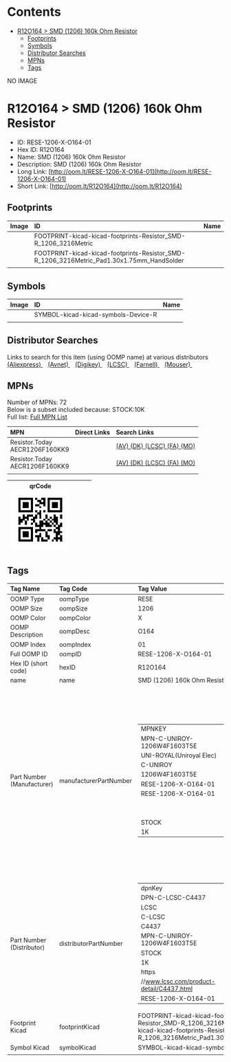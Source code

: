 



Contents
========

* [R12O164 > SMD (1206) 160k Ohm Resistor](#r12o164--smd-1206-160k-ohm-resistor)
	* [Footprints](#footprints)
	* [Symbols](#symbols)
	* [Distributor Searches](#distributor-searches)
	* [MPNs](#mpns)
	* [Tags](#tags)
  
NO IMAGE  
# R12O164 > SMD (1206) 160k Ohm Resistor

- ID: RESE-1206-X-O164-01
- Hex ID: R12O164
- Name: SMD (1206) 160k Ohm Resistor
- Description: SMD (1206) 160k Ohm Resistor
- Long Link: [http://oom.lt/RESE-1206-X-O164-01](http://oom.lt/RESE-1206-X-O164-01)
- Short Link: [http://oom.lt/R12O164](http://oom.lt/R12O164)

## Footprints
  

|Image|ID|Name|
| :--- | :--- | :--- |
||FOOTPRINT-kicad-kicad-footprints-Resistor_SMD-R_1206_3216Metric||
||FOOTPRINT-kicad-kicad-footprints-Resistor_SMD-R_1206_3216Metric_Pad1.30x1.75mm_HandSolder||
||||

## Symbols
  

|Image|ID|Name|
| :--- | :--- | :--- |
|![]()|SYMBOL-kicad-kicad-symbols-Device-R||
||||

## Distributor Searches
  
Links to search for this item (using OOMP name) at various distributors  
[(Aliexpress) ](https://www.aliexpress.com/wholesale?SearchText=1117SMD+1206+160k+Ohm+Resistor)&nbsp;&nbsp;&nbsp;[(Avnet) ](https://www.avnet.com/shop/us/search/SMD+1206+160k+Ohm+Resistor)&nbsp;&nbsp;&nbsp;[(Digikey) ](https://www.digikey.co.uk/en/products/result?s=SMD+1206+160k+Ohm+Resistor)&nbsp;&nbsp;&nbsp;[(LCSC) ](https://www.lcsc.com/search?q=SMD+1206+160k+Ohm+Resistor)&nbsp;&nbsp;&nbsp;[(Farnell) ](https://uk.farnell.com/search?st=SMD+1206+160k+Ohm+Resistor)&nbsp;&nbsp;&nbsp;[(Mouser) ](https://www.mouser.com/c/?q=SMD+1206+160k+Ohm+Resistor)&nbsp;&nbsp;&nbsp;
## MPNs
  
Number of MPNs: 72<br>Below is a subset included because: STOCK:10K <br>Full list: [Full MPN List](MPNLIST.md)  

|MPN|Direct Links|Search Links|
| :--- | :--- | :--- |
|Resistor.Today<br>AECR1206F160KK9||[(AV) ](https://www.avnet.com/shop/us/search/AECR1206F160KK9)[(DK) ](https://www.digikey.co.uk/products/en?keywords=AECR1206F160KK9)[(LCSC) ](https://www.lcsc.com/search?q=AECR1206F160KK9)[(FA) ](https://uk.farnell.com/search?st=AECR1206F160KK9)[(MO) ](https://www.mouser.com/c/?q=AECR1206F160KK9)|
|Resistor.Today<br>AECR1206F160KK9||[(AV) ](https://www.avnet.com/shop/us/search/AECR1206F160KK9)[(DK) ](https://www.digikey.co.uk/products/en?keywords=AECR1206F160KK9)[(LCSC) ](https://www.lcsc.com/search?q=AECR1206F160KK9)[(FA) ](https://uk.farnell.com/search?st=AECR1206F160KK9)[(MO) ](https://www.mouser.com/c/?q=AECR1206F160KK9)|
||||
  

|qrCode<br>[![](https://raw.githubusercontent.com/oomlout/oomlout_OOMP_parts_V2/main/RESE/1206/X/O164/01/qrCode_140.png)](https://github.com/oomlout/oomlout_OOMP_parts_V2/tree/main/RESE/1206/X/O164/01/qrCode.png)||||
| :---: | :---: | :---: | :---: |

## Tags
  

|Tag Name|Tag Code|Tag Value|
| :--- | :--- | :--- |
|OOMP Type|oompType|RESE|
|OOMP Size|oompSize|1206|
|OOMP Color|oompColor|X|
|OOMP Description|oompDesc|O164|
|OOMP Index|oompIndex|01|
|Full OOMP ID|oompID|RESE-1206-X-O164-01|
|Hex ID (short code)|hexID|R12O164|
|name|name|SMD (1206) 160k Ohm Resistor|
|Part Number (Manufacturer)|manufacturerPartNumber|<table><tr><td>MPNKEY</td></tr><tr><td> MPN-C-UNIROY-1206W4F1603T5E</td><td> MANUFACTURER</td></tr><tr><td> UNI-ROYAL(Uniroyal Elec)</td><td> MANUCODE</td></tr><tr><td> C-UNIROY</td><td> MPN</td></tr><tr><td> 1206W4F1603T5E</td><td> OOMPIDPARTIAL</td></tr><tr><td> RESE-1206-X-O164-01</td><td> OOMPID</td></tr><tr><td> RESE-1206-X-O164-01</td><td> LINK</td></tr><tr><td> </td><td> DESCRIPTION</td></tr><tr><td> </td><td> TAGS</td></tr><tr><td> STOCK</td></tr><tr><td>1K</td></tr></table></td><td> <table><tr><td>MPNKEY</td></tr><tr><td> MPN-C-LIZELE-CR1206F41603G</td><td> MANUFACTURER</td></tr><tr><td> LIZ Elec</td><td> MANUCODE</td></tr><tr><td> C-LIZELE</td><td> MPN</td></tr><tr><td> CR1206F41603G</td><td> OOMPIDPARTIAL</td></tr><tr><td> RESE-1206-X-O164-01</td><td> OOMPID</td></tr><tr><td> RESE-1206-X-O164-01</td><td> LINK</td></tr><tr><td> </td><td> DESCRIPTION</td></tr><tr><td> </td><td> TAGS</td></tr><tr><td> </td></tr></table></td><td> <table><tr><td>MPNKEY</td></tr><tr><td> MPN-C-RALEC-RTT061603FTP</td><td> MANUFACTURER</td></tr><tr><td> RALEC</td><td> MANUCODE</td></tr><tr><td> C-RALEC</td><td> MPN</td></tr><tr><td> RTT061603FTP</td><td> OOMPIDPARTIAL</td></tr><tr><td> RESE-1206-X-O164-01</td><td> OOMPID</td></tr><tr><td> RESE-1206-X-O164-01</td><td> LINK</td></tr><tr><td> </td><td> DESCRIPTION</td></tr><tr><td> </td><td> TAGS</td></tr><tr><td> </td></tr></table></td><td> <table><tr><td>MPNKEY</td></tr><tr><td> MPN-C-YAGEO-RC1206JR-07160KL</td><td> MANUFACTURER</td></tr><tr><td> YAGEO</td><td> MANUCODE</td></tr><tr><td> C-YAGEO</td><td> MPN</td></tr><tr><td> RC1206JR-07160KL</td><td> OOMPIDPARTIAL</td></tr><tr><td> RESE-1206-X-O164-01</td><td> OOMPID</td></tr><tr><td> RESE-1206-X-O164-01</td><td> LINK</td></tr><tr><td> </td><td> DESCRIPTION</td></tr><tr><td> </td><td> TAGS</td></tr><tr><td> STOCK</td></tr><tr><td>1K</td></tr></table></td><td> <table><tr><td>MPNKEY</td></tr><tr><td> MPN-C-TAITEC-RM12FTN1603</td><td> MANUFACTURER</td></tr><tr><td> TA-I Tech</td><td> MANUCODE</td></tr><tr><td> C-TAITEC</td><td> MPN</td></tr><tr><td> RM12FTN1603</td><td> OOMPIDPARTIAL</td></tr><tr><td> RESE-1206-X-O164-01</td><td> OOMPID</td></tr><tr><td> RESE-1206-X-O164-01</td><td> LINK</td></tr><tr><td> </td><td> DESCRIPTION</td></tr><tr><td> </td><td> TAGS</td></tr><tr><td> </td></tr></table></td><td> <table><tr><td>MPNKEY</td></tr><tr><td> MPN-C-BOURNS-CR1206-FX-1603ELF</td><td> MANUFACTURER</td></tr><tr><td> BOURNS</td><td> MANUCODE</td></tr><tr><td> C-BOURNS</td><td> MPN</td></tr><tr><td> CR1206-FX-1603ELF</td><td> OOMPIDPARTIAL</td></tr><tr><td> RESE-1206-X-O164-01</td><td> OOMPID</td></tr><tr><td> RESE-1206-X-O164-01</td><td> LINK</td></tr><tr><td> </td><td> DESCRIPTION</td></tr><tr><td> </td><td> TAGS</td></tr><tr><td> </td></tr></table></td><td> <table><tr><td>MPNKEY</td></tr><tr><td> MPN-C-YAGEO-AC1206FR-07160KL</td><td> MANUFACTURER</td></tr><tr><td> YAGEO</td><td> MANUCODE</td></tr><tr><td> C-YAGEO</td><td> MPN</td></tr><tr><td> AC1206FR-07160KL</td><td> OOMPIDPARTIAL</td></tr><tr><td> RESE-1206-X-O164-01</td><td> OOMPID</td></tr><tr><td> RESE-1206-X-O164-01</td><td> LINK</td></tr><tr><td> </td><td> DESCRIPTION</td></tr><tr><td> </td><td> TAGS</td></tr><tr><td> </td></tr></table></td><td> <table><tr><td>MPNKEY</td></tr><tr><td> MPN-C-YAGEO-AC1206JR-07160KL</td><td> MANUFACTURER</td></tr><tr><td> YAGEO</td><td> MANUCODE</td></tr><tr><td> C-YAGEO</td><td> MPN</td></tr><tr><td> AC1206JR-07160KL</td><td> OOMPIDPARTIAL</td></tr><tr><td> RESE-1206-X-O164-01</td><td> OOMPID</td></tr><tr><td> RESE-1206-X-O164-01</td><td> LINK</td></tr><tr><td> </td><td> DESCRIPTION</td></tr><tr><td> </td><td> TAGS</td></tr><tr><td> STOCK</td></tr><tr><td>1K</td></tr></table></td><td> <table><tr><td>MPNKEY</td></tr><tr><td> MPN-C-YAGEO-RC1206FR-07160KL</td><td> MANUFACTURER</td></tr><tr><td> YAGEO</td><td> MANUCODE</td></tr><tr><td> C-YAGEO</td><td> MPN</td></tr><tr><td> RC1206FR-07160KL</td><td> OOMPIDPARTIAL</td></tr><tr><td> RESE-1206-X-O164-01</td><td> OOMPID</td></tr><tr><td> RESE-1206-X-O164-01</td><td> LINK</td></tr><tr><td> </td><td> DESCRIPTION</td></tr><tr><td> </td><td> TAGS</td></tr><tr><td> STOCK</td></tr><tr><td>1K</td></tr></table></td><td> <table><tr><td>MPNKEY</td></tr><tr><td> MPN-C-TYOHM-RMC1206160K1%N</td><td> MANUFACTURER</td></tr><tr><td> TyoHM</td><td> MANUCODE</td></tr><tr><td> C-TYOHM</td><td> MPN</td></tr><tr><td> RMC1206160K1%N</td><td> OOMPIDPARTIAL</td></tr><tr><td> RESE-1206-X-O164-01</td><td> OOMPID</td></tr><tr><td> RESE-1206-X-O164-01</td><td> LINK</td></tr><tr><td> </td><td> DESCRIPTION</td></tr><tr><td> </td><td> TAGS</td></tr><tr><td> STOCK</td></tr><tr><td>1K</td></tr></table></td><td> <table><tr><td>MPNKEY</td></tr><tr><td> MPN-C-RALEC-RTT06164JTP</td><td> MANUFACTURER</td></tr><tr><td> RALEC</td><td> MANUCODE</td></tr><tr><td> C-RALEC</td><td> MPN</td></tr><tr><td> RTT06164JTP</td><td> OOMPIDPARTIAL</td></tr><tr><td> RESE-1206-X-O164-01</td><td> OOMPID</td></tr><tr><td> RESE-1206-X-O164-01</td><td> LINK</td></tr><tr><td> </td><td> DESCRIPTION</td></tr><tr><td> </td><td> TAGS</td></tr><tr><td> STOCK</td></tr><tr><td>1K</td></tr></table></td><td> <table><tr><td>MPNKEY</td></tr><tr><td> MPN-C-FHGUAN-RS-06K164JT</td><td> MANUFACTURER</td></tr><tr><td> FH (Guangdong Fenghua Advanced Tech)</td><td> MANUCODE</td></tr><tr><td> C-FHGUAN</td><td> MPN</td></tr><tr><td> RS-06K164JT</td><td> OOMPIDPARTIAL</td></tr><tr><td> RESE-1206-X-O164-01</td><td> OOMPID</td></tr><tr><td> RESE-1206-X-O164-01</td><td> LINK</td></tr><tr><td> </td><td> DESCRIPTION</td></tr><tr><td> </td><td> TAGS</td></tr><tr><td> </td></tr></table></td><td> <table><tr><td>MPNKEY</td></tr><tr><td> MPN-C-FHGUAN-RS-06K1603FT</td><td> MANUFACTURER</td></tr><tr><td> FH (Guangdong Fenghua Advanced Tech)</td><td> MANUCODE</td></tr><tr><td> C-FHGUAN</td><td> MPN</td></tr><tr><td> RS-06K1603FT</td><td> OOMPIDPARTIAL</td></tr><tr><td> RESE-1206-X-O164-01</td><td> OOMPID</td></tr><tr><td> RESE-1206-X-O164-01</td><td> LINK</td></tr><tr><td> </td><td> DESCRIPTION</td></tr><tr><td> </td><td> TAGS</td></tr><tr><td> </td></tr></table></td><td> <table><tr><td>MPNKEY</td></tr><tr><td> MPN-C-WALSIN-WR12X1603FTL</td><td> MANUFACTURER</td></tr><tr><td> Walsin Tech Corp</td><td> MANUCODE</td></tr><tr><td> C-WALSIN</td><td> MPN</td></tr><tr><td> WR12X1603FTL</td><td> OOMPIDPARTIAL</td></tr><tr><td> RESE-1206-X-O164-01</td><td> OOMPID</td></tr><tr><td> RESE-1206-X-O164-01</td><td> LINK</td></tr><tr><td> </td><td> DESCRIPTION</td></tr><tr><td> </td><td> TAGS</td></tr><tr><td> STOCK</td></tr><tr><td>1K</td></tr></table></td><td> <table><tr><td>MPNKEY</td></tr><tr><td> MPN-C-WALSIN-WR12X164JTL</td><td> MANUFACTURER</td></tr><tr><td> Walsin Tech Corp</td><td> MANUCODE</td></tr><tr><td> C-WALSIN</td><td> MPN</td></tr><tr><td> WR12X164JTL</td><td> OOMPIDPARTIAL</td></tr><tr><td> RESE-1206-X-O164-01</td><td> OOMPID</td></tr><tr><td> RESE-1206-X-O164-01</td><td> LINK</td></tr><tr><td> </td><td> DESCRIPTION</td></tr><tr><td> </td><td> TAGS</td></tr><tr><td> STOCK</td></tr><tr><td>1K</td></tr></table></td><td> <table><tr><td>MPNKEY</td></tr><tr><td> MPN-C-RESIST-AECR1206F160KK9</td><td> MANUFACTURER</td></tr><tr><td> Resistor.Today</td><td> MANUCODE</td></tr><tr><td> C-RESIST</td><td> MPN</td></tr><tr><td> AECR1206F160KK9</td><td> OOMPIDPARTIAL</td></tr><tr><td> RESE-1206-X-O164-01</td><td> OOMPID</td></tr><tr><td> RESE-1206-X-O164-01</td><td> LINK</td></tr><tr><td> </td><td> DESCRIPTION</td></tr><tr><td> </td><td> TAGS</td></tr><tr><td> STOCK</td></tr><tr><td>10K</td></tr></table></td><td> <table><tr><td>MPNKEY</td></tr><tr><td> MPN-C-UNIROY-1206W4J0164T5E</td><td> MANUFACTURER</td></tr><tr><td> UNI-ROYAL(Uniroyal Elec)</td><td> MANUCODE</td></tr><tr><td> C-UNIROY</td><td> MPN</td></tr><tr><td> 1206W4J0164T5E</td><td> OOMPIDPARTIAL</td></tr><tr><td> RESE-1206-X-O164-01</td><td> OOMPID</td></tr><tr><td> RESE-1206-X-O164-01</td><td> LINK</td></tr><tr><td> </td><td> DESCRIPTION</td></tr><tr><td> </td><td> TAGS</td></tr><tr><td> STOCK</td></tr><tr><td>1K</td></tr></table></td><td> <table><tr><td>MPNKEY</td></tr><tr><td> MPN-C-EVEROH-CR1206J160KP05</td><td> MANUFACTURER</td></tr><tr><td> Ever Ohms Tech</td><td> MANUCODE</td></tr><tr><td> C-EVEROH</td><td> MPN</td></tr><tr><td> CR1206J160KP05</td><td> OOMPIDPARTIAL</td></tr><tr><td> RESE-1206-X-O164-01</td><td> OOMPID</td></tr><tr><td> RESE-1206-X-O164-01</td><td> LINK</td></tr><tr><td> </td><td> DESCRIPTION</td></tr><tr><td> </td><td> TAGS</td></tr><tr><td> STOCK</td></tr><tr><td>1K</td></tr></table></td><td> <table><tr><td>MPNKEY</td></tr><tr><td> MPN-C-TAITEC-RM12JTN164</td><td> MANUFACTURER</td></tr><tr><td> TA-I Tech</td><td> MANUCODE</td></tr><tr><td> C-TAITEC</td><td> MPN</td></tr><tr><td> RM12JTN164</td><td> OOMPIDPARTIAL</td></tr><tr><td> RESE-1206-X-O164-01</td><td> OOMPID</td></tr><tr><td> RESE-1206-X-O164-01</td><td> LINK</td></tr><tr><td> </td><td> DESCRIPTION</td></tr><tr><td> </td><td> TAGS</td></tr><tr><td> STOCK</td></tr><tr><td>1K</td></tr></table></td><td> <table><tr><td>MPNKEY</td></tr><tr><td> MPN-C-EVEROH-CR1206J160KP05Z</td><td> MANUFACTURER</td></tr><tr><td> Ever Ohms Tech</td><td> MANUCODE</td></tr><tr><td> C-EVEROH</td><td> MPN</td></tr><tr><td> CR1206J160KP05Z</td><td> OOMPIDPARTIAL</td></tr><tr><td> RESE-1206-X-O164-01</td><td> OOMPID</td></tr><tr><td> RESE-1206-X-O164-01</td><td> LINK</td></tr><tr><td> </td><td> DESCRIPTION</td></tr><tr><td> </td><td> TAGS</td></tr><tr><td> STOCK</td></tr><tr><td>1K</td></tr></table></td><td> <table><tr><td>MPNKEY</td></tr><tr><td> MPN-C-UNIROY-CQ06W4F1603T5E</td><td> MANUFACTURER</td></tr><tr><td> UNI-ROYAL(Uniroyal Elec)</td><td> MANUCODE</td></tr><tr><td> C-UNIROY</td><td> MPN</td></tr><tr><td> CQ06W4F1603T5E</td><td> OOMPIDPARTIAL</td></tr><tr><td> RESE-1206-X-O164-01</td><td> OOMPID</td></tr><tr><td> RESE-1206-X-O164-01</td><td> LINK</td></tr><tr><td> </td><td> DESCRIPTION</td></tr><tr><td> </td><td> TAGS</td></tr><tr><td> </td></tr></table></td><td> <table><tr><td>MPNKEY</td></tr><tr><td> MPN-C-VISHAY-TNPW1206160KBETY</td><td> MANUFACTURER</td></tr><tr><td> Vishay Intertech</td><td> MANUCODE</td></tr><tr><td> C-VISHAY</td><td> MPN</td></tr><tr><td> TNPW1206160KBETY</td><td> OOMPIDPARTIAL</td></tr><tr><td> RESE-1206-X-O164-01</td><td> OOMPID</td></tr><tr><td> RESE-1206-X-O164-01</td><td> LINK</td></tr><tr><td> </td><td> DESCRIPTION</td></tr><tr><td> </td><td> TAGS</td></tr><tr><td> </td></tr></table></td><td> <table><tr><td>MPNKEY</td></tr><tr><td> MPN-C-SUSUMU-RGV3216P-1603-B-T1</td><td> MANUFACTURER</td></tr><tr><td> SUSUMU</td><td> MANUCODE</td></tr><tr><td> C-SUSUMU</td><td> MPN</td></tr><tr><td> RGV3216P-1603-B-T1</td><td> OOMPIDPARTIAL</td></tr><tr><td> RESE-1206-X-O164-01</td><td> OOMPID</td></tr><tr><td> RESE-1206-X-O164-01</td><td> LINK</td></tr><tr><td> </td><td> DESCRIPTION</td></tr><tr><td> </td><td> TAGS</td></tr><tr><td> </td></tr></table></td><td> <table><tr><td>MPNKEY</td></tr><tr><td> MPN-C-VISHAY-TNPW1206160KBEEA</td><td> MANUFACTURER</td></tr><tr><td> Vishay Intertech</td><td> MANUCODE</td></tr><tr><td> C-VISHAY</td><td> MPN</td></tr><tr><td> TNPW1206160KBEEA</td><td> OOMPIDPARTIAL</td></tr><tr><td> RESE-1206-X-O164-01</td><td> OOMPID</td></tr><tr><td> RESE-1206-X-O164-01</td><td> LINK</td></tr><tr><td> </td><td> DESCRIPTION</td></tr><tr><td> </td><td> TAGS</td></tr><tr><td> </td></tr></table></td><td> <table><tr><td>MPNKEY</td></tr><tr><td> MPN-C-SUSUMU-RG3216N-1603-B-T5</td><td> MANUFACTURER</td></tr><tr><td> SUSUMU</td><td> MANUCODE</td></tr><tr><td> C-SUSUMU</td><td> MPN</td></tr><tr><td> RG3216N-1603-B-T5</td><td> OOMPIDPARTIAL</td></tr><tr><td> RESE-1206-X-O164-01</td><td> OOMPID</td></tr><tr><td> RESE-1206-X-O164-01</td><td> LINK</td></tr><tr><td> </td><td> DESCRIPTION</td></tr><tr><td> </td><td> TAGS</td></tr><tr><td> </td></tr></table></td><td> <table><tr><td>MPNKEY</td></tr><tr><td> MPN-C-VISHAY-TNPW1206160KBETA</td><td> MANUFACTURER</td></tr><tr><td> Vishay Intertech</td><td> MANUCODE</td></tr><tr><td> C-VISHAY</td><td> MPN</td></tr><tr><td> TNPW1206160KBETA</td><td> OOMPIDPARTIAL</td></tr><tr><td> RESE-1206-X-O164-01</td><td> OOMPID</td></tr><tr><td> RESE-1206-X-O164-01</td><td> LINK</td></tr><tr><td> </td><td> DESCRIPTION</td></tr><tr><td> </td><td> TAGS</td></tr><tr><td> </td></tr></table></td><td> <table><tr><td>MPNKEY</td></tr><tr><td> MPN-C-VISHAY-TNPV1206160KBEEN</td><td> MANUFACTURER</td></tr><tr><td> Vishay Intertech</td><td> MANUCODE</td></tr><tr><td> C-VISHAY</td><td> MPN</td></tr><tr><td> TNPV1206160KBEEN</td><td> OOMPIDPARTIAL</td></tr><tr><td> RESE-1206-X-O164-01</td><td> OOMPID</td></tr><tr><td> RESE-1206-X-O164-01</td><td> LINK</td></tr><tr><td> </td><td> DESCRIPTION</td></tr><tr><td> </td><td> TAGS</td></tr><tr><td> </td></tr></table></td><td> <table><tr><td>MPNKEY</td></tr><tr><td> MPN-C-PANASO-ERJ-8ENF1603V</td><td> MANUFACTURER</td></tr><tr><td> PANASONIC</td><td> MANUCODE</td></tr><tr><td> C-PANASO</td><td> MPN</td></tr><tr><td> ERJ-8ENF1603V</td><td> OOMPIDPARTIAL</td></tr><tr><td> RESE-1206-X-O164-01</td><td> OOMPID</td></tr><tr><td> RESE-1206-X-O164-01</td><td> LINK</td></tr><tr><td> </td><td> DESCRIPTION</td></tr><tr><td> </td><td> TAGS</td></tr><tr><td> </td></tr></table></td><td> <table><tr><td>MPNKEY</td></tr><tr><td> MPN-C-PANASO-ERJ-8GEYJ164V</td><td> MANUFACTURER</td></tr><tr><td> PANASONIC</td><td> MANUCODE</td></tr><tr><td> C-PANASO</td><td> MPN</td></tr><tr><td> ERJ-8GEYJ164V</td><td> OOMPIDPARTIAL</td></tr><tr><td> RESE-1206-X-O164-01</td><td> OOMPID</td></tr><tr><td> RESE-1206-X-O164-01</td><td> LINK</td></tr><tr><td> </td><td> DESCRIPTION</td></tr><tr><td> </td><td> TAGS</td></tr><tr><td> </td></tr></table></td><td> <table><tr><td>MPNKEY</td></tr><tr><td> MPN-C-PANASO-ERA-8AEB164V</td><td> MANUFACTURER</td></tr><tr><td> PANASONIC</td><td> MANUCODE</td></tr><tr><td> C-PANASO</td><td> MPN</td></tr><tr><td> ERA-8AEB164V</td><td> OOMPIDPARTIAL</td></tr><tr><td> RESE-1206-X-O164-01</td><td> OOMPID</td></tr><tr><td> RESE-1206-X-O164-01</td><td> LINK</td></tr><tr><td> </td><td> DESCRIPTION</td></tr><tr><td> </td><td> TAGS</td></tr><tr><td> </td></tr></table></td><td> <table><tr><td>MPNKEY</td></tr><tr><td> MPN-C-ROHMSE-KTR18EZPF1603</td><td> MANUFACTURER</td></tr><tr><td> ROHM Semicon</td><td> MANUCODE</td></tr><tr><td> C-ROHMSE</td><td> MPN</td></tr><tr><td> KTR18EZPF1603</td><td> OOMPIDPARTIAL</td></tr><tr><td> RESE-1206-X-O164-01</td><td> OOMPID</td></tr><tr><td> RESE-1206-X-O164-01</td><td> LINK</td></tr><tr><td> </td><td> DESCRIPTION</td></tr><tr><td> </td><td> TAGS</td></tr><tr><td> </td></tr></table></td><td> <table><tr><td>MPNKEY</td></tr><tr><td> MPN-C-PANASO-ERJ-P08J164V</td><td> MANUFACTURER</td></tr><tr><td> PANASONIC</td><td> MANUCODE</td></tr><tr><td> C-PANASO</td><td> MPN</td></tr><tr><td> ERJ-P08J164V</td><td> OOMPIDPARTIAL</td></tr><tr><td> RESE-1206-X-O164-01</td><td> OOMPID</td></tr><tr><td> RESE-1206-X-O164-01</td><td> LINK</td></tr><tr><td> </td><td> DESCRIPTION</td></tr><tr><td> </td><td> TAGS</td></tr><tr><td> </td></tr></table></td><td> <table><tr><td>MPNKEY</td></tr><tr><td> MPN-C-YAGEO-RT1206FRD07160KL</td><td> MANUFACTURER</td></tr><tr><td> YAGEO</td><td> MANUCODE</td></tr><tr><td> C-YAGEO</td><td> MPN</td></tr><tr><td> RT1206FRD07160KL</td><td> OOMPIDPARTIAL</td></tr><tr><td> RESE-1206-X-O164-01</td><td> OOMPID</td></tr><tr><td> RESE-1206-X-O164-01</td><td> LINK</td></tr><tr><td> </td><td> DESCRIPTION</td></tr><tr><td> </td><td> TAGS</td></tr><tr><td> </td></tr></table></td><td> <table><tr><td>MPNKEY</td></tr><tr><td> MPN-C-ROHMSE-KTR18EZPJ164</td><td> MANUFACTURER</td></tr><tr><td> ROHM Semicon</td><td> MANUCODE</td></tr><tr><td> C-ROHMSE</td><td> MPN</td></tr><tr><td> KTR18EZPJ164</td><td> OOMPIDPARTIAL</td></tr><tr><td> RESE-1206-X-O164-01</td><td> OOMPID</td></tr><tr><td> RESE-1206-X-O164-01</td><td> LINK</td></tr><tr><td> </td><td> DESCRIPTION</td></tr><tr><td> </td><td> TAGS</td></tr><tr><td> </td></tr></table></td><td> <table><tr><td>MPNKEY</td></tr><tr><td> MPN-C-ROHMSE-ESR18EZPF1603</td><td> MANUFACTURER</td></tr><tr><td> ROHM Semicon</td><td> MANUCODE</td></tr><tr><td> C-ROHMSE</td><td> MPN</td></tr><tr><td> ESR18EZPF1603</td><td> OOMPIDPARTIAL</td></tr><tr><td> RESE-1206-X-O164-01</td><td> OOMPID</td></tr><tr><td> RESE-1206-X-O164-01</td><td> LINK</td></tr><tr><td> </td><td> DESCRIPTION</td></tr><tr><td> </td><td> TAGS</td></tr><tr><td> </td></tr></table></td><td> <table><tr><td>MPNKEY</td></tr><tr><td> MPN-C-KOASPE-RK73H2BTTD1603F</td><td> MANUFACTURER</td></tr><tr><td> KOA Speer Elec</td><td> MANUCODE</td></tr><tr><td> C-KOASPE</td><td> MPN</td></tr><tr><td> RK73H2BTTD1603F</td><td> OOMPIDPARTIAL</td></tr><tr><td> RESE-1206-X-O164-01</td><td> OOMPID</td></tr><tr><td> RESE-1206-X-O164-01</td><td> LINK</td></tr><tr><td> </td><td> DESCRIPTION</td></tr><tr><td> </td><td> TAGS</td></tr><tr><td> </td></tr></table></td><td> <table><tr><td>MPNKEY</td></tr><tr><td> MPN-C-UNIROY-1206W4F1603T5E</td><td> MANUFACTURER</td></tr><tr><td> UNI-ROYAL(Uniroyal Elec)</td><td> MANUCODE</td></tr><tr><td> C-UNIROY</td><td> MPN</td></tr><tr><td> 1206W4F1603T5E</td><td> OOMPIDPARTIAL</td></tr><tr><td> RESE-1206-X-O164-01</td><td> OOMPID</td></tr><tr><td> RESE-1206-X-O164-01</td><td> LINK</td></tr><tr><td> </td><td> DESCRIPTION</td></tr><tr><td> </td><td> TAGS</td></tr><tr><td> STOCK</td></tr><tr><td>1K</td></tr></table></td><td> <table><tr><td>MPNKEY</td></tr><tr><td> MPN-C-LIZELE-CR1206F41603G</td><td> MANUFACTURER</td></tr><tr><td> LIZ Elec</td><td> MANUCODE</td></tr><tr><td> C-LIZELE</td><td> MPN</td></tr><tr><td> CR1206F41603G</td><td> OOMPIDPARTIAL</td></tr><tr><td> RESE-1206-X-O164-01</td><td> OOMPID</td></tr><tr><td> RESE-1206-X-O164-01</td><td> LINK</td></tr><tr><td> </td><td> DESCRIPTION</td></tr><tr><td> </td><td> TAGS</td></tr><tr><td> </td></tr></table></td><td> <table><tr><td>MPNKEY</td></tr><tr><td> MPN-C-RALEC-RTT061603FTP</td><td> MANUFACTURER</td></tr><tr><td> RALEC</td><td> MANUCODE</td></tr><tr><td> C-RALEC</td><td> MPN</td></tr><tr><td> RTT061603FTP</td><td> OOMPIDPARTIAL</td></tr><tr><td> RESE-1206-X-O164-01</td><td> OOMPID</td></tr><tr><td> RESE-1206-X-O164-01</td><td> LINK</td></tr><tr><td> </td><td> DESCRIPTION</td></tr><tr><td> </td><td> TAGS</td></tr><tr><td> </td></tr></table></td><td> <table><tr><td>MPNKEY</td></tr><tr><td> MPN-C-YAGEO-RC1206JR-07160KL</td><td> MANUFACTURER</td></tr><tr><td> YAGEO</td><td> MANUCODE</td></tr><tr><td> C-YAGEO</td><td> MPN</td></tr><tr><td> RC1206JR-07160KL</td><td> OOMPIDPARTIAL</td></tr><tr><td> RESE-1206-X-O164-01</td><td> OOMPID</td></tr><tr><td> RESE-1206-X-O164-01</td><td> LINK</td></tr><tr><td> </td><td> DESCRIPTION</td></tr><tr><td> </td><td> TAGS</td></tr><tr><td> STOCK</td></tr><tr><td>1K</td></tr></table></td><td> <table><tr><td>MPNKEY</td></tr><tr><td> MPN-C-TAITEC-RM12FTN1603</td><td> MANUFACTURER</td></tr><tr><td> TA-I Tech</td><td> MANUCODE</td></tr><tr><td> C-TAITEC</td><td> MPN</td></tr><tr><td> RM12FTN1603</td><td> OOMPIDPARTIAL</td></tr><tr><td> RESE-1206-X-O164-01</td><td> OOMPID</td></tr><tr><td> RESE-1206-X-O164-01</td><td> LINK</td></tr><tr><td> </td><td> DESCRIPTION</td></tr><tr><td> </td><td> TAGS</td></tr><tr><td> </td></tr></table></td><td> <table><tr><td>MPNKEY</td></tr><tr><td> MPN-C-BOURNS-CR1206-FX-1603ELF</td><td> MANUFACTURER</td></tr><tr><td> BOURNS</td><td> MANUCODE</td></tr><tr><td> C-BOURNS</td><td> MPN</td></tr><tr><td> CR1206-FX-1603ELF</td><td> OOMPIDPARTIAL</td></tr><tr><td> RESE-1206-X-O164-01</td><td> OOMPID</td></tr><tr><td> RESE-1206-X-O164-01</td><td> LINK</td></tr><tr><td> </td><td> DESCRIPTION</td></tr><tr><td> </td><td> TAGS</td></tr><tr><td> </td></tr></table></td><td> <table><tr><td>MPNKEY</td></tr><tr><td> MPN-C-YAGEO-AC1206FR-07160KL</td><td> MANUFACTURER</td></tr><tr><td> YAGEO</td><td> MANUCODE</td></tr><tr><td> C-YAGEO</td><td> MPN</td></tr><tr><td> AC1206FR-07160KL</td><td> OOMPIDPARTIAL</td></tr><tr><td> RESE-1206-X-O164-01</td><td> OOMPID</td></tr><tr><td> RESE-1206-X-O164-01</td><td> LINK</td></tr><tr><td> </td><td> DESCRIPTION</td></tr><tr><td> </td><td> TAGS</td></tr><tr><td> </td></tr></table></td><td> <table><tr><td>MPNKEY</td></tr><tr><td> MPN-C-YAGEO-AC1206JR-07160KL</td><td> MANUFACTURER</td></tr><tr><td> YAGEO</td><td> MANUCODE</td></tr><tr><td> C-YAGEO</td><td> MPN</td></tr><tr><td> AC1206JR-07160KL</td><td> OOMPIDPARTIAL</td></tr><tr><td> RESE-1206-X-O164-01</td><td> OOMPID</td></tr><tr><td> RESE-1206-X-O164-01</td><td> LINK</td></tr><tr><td> </td><td> DESCRIPTION</td></tr><tr><td> </td><td> TAGS</td></tr><tr><td> STOCK</td></tr><tr><td>1K</td></tr></table></td><td> <table><tr><td>MPNKEY</td></tr><tr><td> MPN-C-YAGEO-RC1206FR-07160KL</td><td> MANUFACTURER</td></tr><tr><td> YAGEO</td><td> MANUCODE</td></tr><tr><td> C-YAGEO</td><td> MPN</td></tr><tr><td> RC1206FR-07160KL</td><td> OOMPIDPARTIAL</td></tr><tr><td> RESE-1206-X-O164-01</td><td> OOMPID</td></tr><tr><td> RESE-1206-X-O164-01</td><td> LINK</td></tr><tr><td> </td><td> DESCRIPTION</td></tr><tr><td> </td><td> TAGS</td></tr><tr><td> STOCK</td></tr><tr><td>1K</td></tr></table></td><td> <table><tr><td>MPNKEY</td></tr><tr><td> MPN-C-TYOHM-RMC1206160K1%N</td><td> MANUFACTURER</td></tr><tr><td> TyoHM</td><td> MANUCODE</td></tr><tr><td> C-TYOHM</td><td> MPN</td></tr><tr><td> RMC1206160K1%N</td><td> OOMPIDPARTIAL</td></tr><tr><td> RESE-1206-X-O164-01</td><td> OOMPID</td></tr><tr><td> RESE-1206-X-O164-01</td><td> LINK</td></tr><tr><td> </td><td> DESCRIPTION</td></tr><tr><td> </td><td> TAGS</td></tr><tr><td> STOCK</td></tr><tr><td>1K</td></tr></table></td><td> <table><tr><td>MPNKEY</td></tr><tr><td> MPN-C-RALEC-RTT06164JTP</td><td> MANUFACTURER</td></tr><tr><td> RALEC</td><td> MANUCODE</td></tr><tr><td> C-RALEC</td><td> MPN</td></tr><tr><td> RTT06164JTP</td><td> OOMPIDPARTIAL</td></tr><tr><td> RESE-1206-X-O164-01</td><td> OOMPID</td></tr><tr><td> RESE-1206-X-O164-01</td><td> LINK</td></tr><tr><td> </td><td> DESCRIPTION</td></tr><tr><td> </td><td> TAGS</td></tr><tr><td> STOCK</td></tr><tr><td>1K</td></tr></table></td><td> <table><tr><td>MPNKEY</td></tr><tr><td> MPN-C-FHGUAN-RS-06K164JT</td><td> MANUFACTURER</td></tr><tr><td> FH (Guangdong Fenghua Advanced Tech)</td><td> MANUCODE</td></tr><tr><td> C-FHGUAN</td><td> MPN</td></tr><tr><td> RS-06K164JT</td><td> OOMPIDPARTIAL</td></tr><tr><td> RESE-1206-X-O164-01</td><td> OOMPID</td></tr><tr><td> RESE-1206-X-O164-01</td><td> LINK</td></tr><tr><td> </td><td> DESCRIPTION</td></tr><tr><td> </td><td> TAGS</td></tr><tr><td> </td></tr></table></td><td> <table><tr><td>MPNKEY</td></tr><tr><td> MPN-C-FHGUAN-RS-06K1603FT</td><td> MANUFACTURER</td></tr><tr><td> FH (Guangdong Fenghua Advanced Tech)</td><td> MANUCODE</td></tr><tr><td> C-FHGUAN</td><td> MPN</td></tr><tr><td> RS-06K1603FT</td><td> OOMPIDPARTIAL</td></tr><tr><td> RESE-1206-X-O164-01</td><td> OOMPID</td></tr><tr><td> RESE-1206-X-O164-01</td><td> LINK</td></tr><tr><td> </td><td> DESCRIPTION</td></tr><tr><td> </td><td> TAGS</td></tr><tr><td> </td></tr></table></td><td> <table><tr><td>MPNKEY</td></tr><tr><td> MPN-C-WALSIN-WR12X1603FTL</td><td> MANUFACTURER</td></tr><tr><td> Walsin Tech Corp</td><td> MANUCODE</td></tr><tr><td> C-WALSIN</td><td> MPN</td></tr><tr><td> WR12X1603FTL</td><td> OOMPIDPARTIAL</td></tr><tr><td> RESE-1206-X-O164-01</td><td> OOMPID</td></tr><tr><td> RESE-1206-X-O164-01</td><td> LINK</td></tr><tr><td> </td><td> DESCRIPTION</td></tr><tr><td> </td><td> TAGS</td></tr><tr><td> STOCK</td></tr><tr><td>1K</td></tr></table></td><td> <table><tr><td>MPNKEY</td></tr><tr><td> MPN-C-WALSIN-WR12X164JTL</td><td> MANUFACTURER</td></tr><tr><td> Walsin Tech Corp</td><td> MANUCODE</td></tr><tr><td> C-WALSIN</td><td> MPN</td></tr><tr><td> WR12X164JTL</td><td> OOMPIDPARTIAL</td></tr><tr><td> RESE-1206-X-O164-01</td><td> OOMPID</td></tr><tr><td> RESE-1206-X-O164-01</td><td> LINK</td></tr><tr><td> </td><td> DESCRIPTION</td></tr><tr><td> </td><td> TAGS</td></tr><tr><td> STOCK</td></tr><tr><td>1K</td></tr></table></td><td> <table><tr><td>MPNKEY</td></tr><tr><td> MPN-C-RESIST-AECR1206F160KK9</td><td> MANUFACTURER</td></tr><tr><td> Resistor.Today</td><td> MANUCODE</td></tr><tr><td> C-RESIST</td><td> MPN</td></tr><tr><td> AECR1206F160KK9</td><td> OOMPIDPARTIAL</td></tr><tr><td> RESE-1206-X-O164-01</td><td> OOMPID</td></tr><tr><td> RESE-1206-X-O164-01</td><td> LINK</td></tr><tr><td> </td><td> DESCRIPTION</td></tr><tr><td> </td><td> TAGS</td></tr><tr><td> STOCK</td></tr><tr><td>10K</td></tr></table></td><td> <table><tr><td>MPNKEY</td></tr><tr><td> MPN-C-UNIROY-1206W4J0164T5E</td><td> MANUFACTURER</td></tr><tr><td> UNI-ROYAL(Uniroyal Elec)</td><td> MANUCODE</td></tr><tr><td> C-UNIROY</td><td> MPN</td></tr><tr><td> 1206W4J0164T5E</td><td> OOMPIDPARTIAL</td></tr><tr><td> RESE-1206-X-O164-01</td><td> OOMPID</td></tr><tr><td> RESE-1206-X-O164-01</td><td> LINK</td></tr><tr><td> </td><td> DESCRIPTION</td></tr><tr><td> </td><td> TAGS</td></tr><tr><td> STOCK</td></tr><tr><td>1K</td></tr></table></td><td> <table><tr><td>MPNKEY</td></tr><tr><td> MPN-C-EVEROH-CR1206J160KP05</td><td> MANUFACTURER</td></tr><tr><td> Ever Ohms Tech</td><td> MANUCODE</td></tr><tr><td> C-EVEROH</td><td> MPN</td></tr><tr><td> CR1206J160KP05</td><td> OOMPIDPARTIAL</td></tr><tr><td> RESE-1206-X-O164-01</td><td> OOMPID</td></tr><tr><td> RESE-1206-X-O164-01</td><td> LINK</td></tr><tr><td> </td><td> DESCRIPTION</td></tr><tr><td> </td><td> TAGS</td></tr><tr><td> STOCK</td></tr><tr><td>1K</td></tr></table></td><td> <table><tr><td>MPNKEY</td></tr><tr><td> MPN-C-TAITEC-RM12JTN164</td><td> MANUFACTURER</td></tr><tr><td> TA-I Tech</td><td> MANUCODE</td></tr><tr><td> C-TAITEC</td><td> MPN</td></tr><tr><td> RM12JTN164</td><td> OOMPIDPARTIAL</td></tr><tr><td> RESE-1206-X-O164-01</td><td> OOMPID</td></tr><tr><td> RESE-1206-X-O164-01</td><td> LINK</td></tr><tr><td> </td><td> DESCRIPTION</td></tr><tr><td> </td><td> TAGS</td></tr><tr><td> STOCK</td></tr><tr><td>1K</td></tr></table></td><td> <table><tr><td>MPNKEY</td></tr><tr><td> MPN-C-EVEROH-CR1206J160KP05Z</td><td> MANUFACTURER</td></tr><tr><td> Ever Ohms Tech</td><td> MANUCODE</td></tr><tr><td> C-EVEROH</td><td> MPN</td></tr><tr><td> CR1206J160KP05Z</td><td> OOMPIDPARTIAL</td></tr><tr><td> RESE-1206-X-O164-01</td><td> OOMPID</td></tr><tr><td> RESE-1206-X-O164-01</td><td> LINK</td></tr><tr><td> </td><td> DESCRIPTION</td></tr><tr><td> </td><td> TAGS</td></tr><tr><td> STOCK</td></tr><tr><td>1K</td></tr></table></td><td> <table><tr><td>MPNKEY</td></tr><tr><td> MPN-C-UNIROY-CQ06W4F1603T5E</td><td> MANUFACTURER</td></tr><tr><td> UNI-ROYAL(Uniroyal Elec)</td><td> MANUCODE</td></tr><tr><td> C-UNIROY</td><td> MPN</td></tr><tr><td> CQ06W4F1603T5E</td><td> OOMPIDPARTIAL</td></tr><tr><td> RESE-1206-X-O164-01</td><td> OOMPID</td></tr><tr><td> RESE-1206-X-O164-01</td><td> LINK</td></tr><tr><td> </td><td> DESCRIPTION</td></tr><tr><td> </td><td> TAGS</td></tr><tr><td> </td></tr></table></td><td> <table><tr><td>MPNKEY</td></tr><tr><td> MPN-C-VISHAY-TNPW1206160KBETY</td><td> MANUFACTURER</td></tr><tr><td> Vishay Intertech</td><td> MANUCODE</td></tr><tr><td> C-VISHAY</td><td> MPN</td></tr><tr><td> TNPW1206160KBETY</td><td> OOMPIDPARTIAL</td></tr><tr><td> RESE-1206-X-O164-01</td><td> OOMPID</td></tr><tr><td> RESE-1206-X-O164-01</td><td> LINK</td></tr><tr><td> </td><td> DESCRIPTION</td></tr><tr><td> </td><td> TAGS</td></tr><tr><td> </td></tr></table></td><td> <table><tr><td>MPNKEY</td></tr><tr><td> MPN-C-SUSUMU-RGV3216P-1603-B-T1</td><td> MANUFACTURER</td></tr><tr><td> SUSUMU</td><td> MANUCODE</td></tr><tr><td> C-SUSUMU</td><td> MPN</td></tr><tr><td> RGV3216P-1603-B-T1</td><td> OOMPIDPARTIAL</td></tr><tr><td> RESE-1206-X-O164-01</td><td> OOMPID</td></tr><tr><td> RESE-1206-X-O164-01</td><td> LINK</td></tr><tr><td> </td><td> DESCRIPTION</td></tr><tr><td> </td><td> TAGS</td></tr><tr><td> </td></tr></table></td><td> <table><tr><td>MPNKEY</td></tr><tr><td> MPN-C-VISHAY-TNPW1206160KBEEA</td><td> MANUFACTURER</td></tr><tr><td> Vishay Intertech</td><td> MANUCODE</td></tr><tr><td> C-VISHAY</td><td> MPN</td></tr><tr><td> TNPW1206160KBEEA</td><td> OOMPIDPARTIAL</td></tr><tr><td> RESE-1206-X-O164-01</td><td> OOMPID</td></tr><tr><td> RESE-1206-X-O164-01</td><td> LINK</td></tr><tr><td> </td><td> DESCRIPTION</td></tr><tr><td> </td><td> TAGS</td></tr><tr><td> </td></tr></table></td><td> <table><tr><td>MPNKEY</td></tr><tr><td> MPN-C-SUSUMU-RG3216N-1603-B-T5</td><td> MANUFACTURER</td></tr><tr><td> SUSUMU</td><td> MANUCODE</td></tr><tr><td> C-SUSUMU</td><td> MPN</td></tr><tr><td> RG3216N-1603-B-T5</td><td> OOMPIDPARTIAL</td></tr><tr><td> RESE-1206-X-O164-01</td><td> OOMPID</td></tr><tr><td> RESE-1206-X-O164-01</td><td> LINK</td></tr><tr><td> </td><td> DESCRIPTION</td></tr><tr><td> </td><td> TAGS</td></tr><tr><td> </td></tr></table></td><td> <table><tr><td>MPNKEY</td></tr><tr><td> MPN-C-VISHAY-TNPW1206160KBETA</td><td> MANUFACTURER</td></tr><tr><td> Vishay Intertech</td><td> MANUCODE</td></tr><tr><td> C-VISHAY</td><td> MPN</td></tr><tr><td> TNPW1206160KBETA</td><td> OOMPIDPARTIAL</td></tr><tr><td> RESE-1206-X-O164-01</td><td> OOMPID</td></tr><tr><td> RESE-1206-X-O164-01</td><td> LINK</td></tr><tr><td> </td><td> DESCRIPTION</td></tr><tr><td> </td><td> TAGS</td></tr><tr><td> </td></tr></table></td><td> <table><tr><td>MPNKEY</td></tr><tr><td> MPN-C-VISHAY-TNPV1206160KBEEN</td><td> MANUFACTURER</td></tr><tr><td> Vishay Intertech</td><td> MANUCODE</td></tr><tr><td> C-VISHAY</td><td> MPN</td></tr><tr><td> TNPV1206160KBEEN</td><td> OOMPIDPARTIAL</td></tr><tr><td> RESE-1206-X-O164-01</td><td> OOMPID</td></tr><tr><td> RESE-1206-X-O164-01</td><td> LINK</td></tr><tr><td> </td><td> DESCRIPTION</td></tr><tr><td> </td><td> TAGS</td></tr><tr><td> </td></tr></table></td><td> <table><tr><td>MPNKEY</td></tr><tr><td> MPN-C-PANASO-ERJ-8ENF1603V</td><td> MANUFACTURER</td></tr><tr><td> PANASONIC</td><td> MANUCODE</td></tr><tr><td> C-PANASO</td><td> MPN</td></tr><tr><td> ERJ-8ENF1603V</td><td> OOMPIDPARTIAL</td></tr><tr><td> RESE-1206-X-O164-01</td><td> OOMPID</td></tr><tr><td> RESE-1206-X-O164-01</td><td> LINK</td></tr><tr><td> </td><td> DESCRIPTION</td></tr><tr><td> </td><td> TAGS</td></tr><tr><td> </td></tr></table></td><td> <table><tr><td>MPNKEY</td></tr><tr><td> MPN-C-PANASO-ERJ-8GEYJ164V</td><td> MANUFACTURER</td></tr><tr><td> PANASONIC</td><td> MANUCODE</td></tr><tr><td> C-PANASO</td><td> MPN</td></tr><tr><td> ERJ-8GEYJ164V</td><td> OOMPIDPARTIAL</td></tr><tr><td> RESE-1206-X-O164-01</td><td> OOMPID</td></tr><tr><td> RESE-1206-X-O164-01</td><td> LINK</td></tr><tr><td> </td><td> DESCRIPTION</td></tr><tr><td> </td><td> TAGS</td></tr><tr><td> </td></tr></table></td><td> <table><tr><td>MPNKEY</td></tr><tr><td> MPN-C-PANASO-ERA-8AEB164V</td><td> MANUFACTURER</td></tr><tr><td> PANASONIC</td><td> MANUCODE</td></tr><tr><td> C-PANASO</td><td> MPN</td></tr><tr><td> ERA-8AEB164V</td><td> OOMPIDPARTIAL</td></tr><tr><td> RESE-1206-X-O164-01</td><td> OOMPID</td></tr><tr><td> RESE-1206-X-O164-01</td><td> LINK</td></tr><tr><td> </td><td> DESCRIPTION</td></tr><tr><td> </td><td> TAGS</td></tr><tr><td> </td></tr></table></td><td> <table><tr><td>MPNKEY</td></tr><tr><td> MPN-C-ROHMSE-KTR18EZPF1603</td><td> MANUFACTURER</td></tr><tr><td> ROHM Semicon</td><td> MANUCODE</td></tr><tr><td> C-ROHMSE</td><td> MPN</td></tr><tr><td> KTR18EZPF1603</td><td> OOMPIDPARTIAL</td></tr><tr><td> RESE-1206-X-O164-01</td><td> OOMPID</td></tr><tr><td> RESE-1206-X-O164-01</td><td> LINK</td></tr><tr><td> </td><td> DESCRIPTION</td></tr><tr><td> </td><td> TAGS</td></tr><tr><td> </td></tr></table></td><td> <table><tr><td>MPNKEY</td></tr><tr><td> MPN-C-PANASO-ERJ-P08J164V</td><td> MANUFACTURER</td></tr><tr><td> PANASONIC</td><td> MANUCODE</td></tr><tr><td> C-PANASO</td><td> MPN</td></tr><tr><td> ERJ-P08J164V</td><td> OOMPIDPARTIAL</td></tr><tr><td> RESE-1206-X-O164-01</td><td> OOMPID</td></tr><tr><td> RESE-1206-X-O164-01</td><td> LINK</td></tr><tr><td> </td><td> DESCRIPTION</td></tr><tr><td> </td><td> TAGS</td></tr><tr><td> </td></tr></table></td><td> <table><tr><td>MPNKEY</td></tr><tr><td> MPN-C-YAGEO-RT1206FRD07160KL</td><td> MANUFACTURER</td></tr><tr><td> YAGEO</td><td> MANUCODE</td></tr><tr><td> C-YAGEO</td><td> MPN</td></tr><tr><td> RT1206FRD07160KL</td><td> OOMPIDPARTIAL</td></tr><tr><td> RESE-1206-X-O164-01</td><td> OOMPID</td></tr><tr><td> RESE-1206-X-O164-01</td><td> LINK</td></tr><tr><td> </td><td> DESCRIPTION</td></tr><tr><td> </td><td> TAGS</td></tr><tr><td> </td></tr></table></td><td> <table><tr><td>MPNKEY</td></tr><tr><td> MPN-C-ROHMSE-KTR18EZPJ164</td><td> MANUFACTURER</td></tr><tr><td> ROHM Semicon</td><td> MANUCODE</td></tr><tr><td> C-ROHMSE</td><td> MPN</td></tr><tr><td> KTR18EZPJ164</td><td> OOMPIDPARTIAL</td></tr><tr><td> RESE-1206-X-O164-01</td><td> OOMPID</td></tr><tr><td> RESE-1206-X-O164-01</td><td> LINK</td></tr><tr><td> </td><td> DESCRIPTION</td></tr><tr><td> </td><td> TAGS</td></tr><tr><td> </td></tr></table></td><td> <table><tr><td>MPNKEY</td></tr><tr><td> MPN-C-ROHMSE-ESR18EZPF1603</td><td> MANUFACTURER</td></tr><tr><td> ROHM Semicon</td><td> MANUCODE</td></tr><tr><td> C-ROHMSE</td><td> MPN</td></tr><tr><td> ESR18EZPF1603</td><td> OOMPIDPARTIAL</td></tr><tr><td> RESE-1206-X-O164-01</td><td> OOMPID</td></tr><tr><td> RESE-1206-X-O164-01</td><td> LINK</td></tr><tr><td> </td><td> DESCRIPTION</td></tr><tr><td> </td><td> TAGS</td></tr><tr><td> </td></tr></table></td><td> <table><tr><td>MPNKEY</td></tr><tr><td> MPN-C-KOASPE-RK73H2BTTD1603F</td><td> MANUFACTURER</td></tr><tr><td> KOA Speer Elec</td><td> MANUCODE</td></tr><tr><td> C-KOASPE</td><td> MPN</td></tr><tr><td> RK73H2BTTD1603F</td><td> OOMPIDPARTIAL</td></tr><tr><td> RESE-1206-X-O164-01</td><td> OOMPID</td></tr><tr><td> RESE-1206-X-O164-01</td><td> LINK</td></tr><tr><td> </td><td> DESCRIPTION</td></tr><tr><td> </td><td> TAGS</td></tr><tr><td> </td></tr></table>|
|Part Number (Distributor)|distributorPartNumber|<table><tr><td>dpnKey</td></tr><tr><td> DPN-C-LCSC-C4437</td><td> DISTRIBUTOR</td></tr><tr><td> LCSC</td><td> DISTRCODE</td></tr><tr><td> C-LCSC</td><td> DPN</td></tr><tr><td> C4437</td><td> MPN</td></tr><tr><td> MPN-C-UNIROY-1206W4F1603T5E</td><td> TAGS</td></tr><tr><td> STOCK</td></tr><tr><td>1K</td><td> LINK</td></tr><tr><td> https</td></tr><tr><td>//www.lcsc.com/product-detail/C4437.html</td><td> OOMPID</td></tr><tr><td> RESE-1206-X-O164-01</td></tr></table></td><td> <table><tr><td>dpnKey</td></tr><tr><td> DPN-C-LCSC-C102102</td><td> DISTRIBUTOR</td></tr><tr><td> LCSC</td><td> DISTRCODE</td></tr><tr><td> C-LCSC</td><td> DPN</td></tr><tr><td> C102102</td><td> MPN</td></tr><tr><td> MPN-C-LIZELE-CR1206F41603G</td><td> TAGS</td></tr><tr><td> </td><td> LINK</td></tr><tr><td> https</td></tr><tr><td>//www.lcsc.com/product-detail/C102102.html</td><td> OOMPID</td></tr><tr><td> RESE-1206-X-O164-01</td></tr></table></td><td> <table><tr><td>dpnKey</td></tr><tr><td> DPN-C-LCSC-C104652</td><td> DISTRIBUTOR</td></tr><tr><td> LCSC</td><td> DISTRCODE</td></tr><tr><td> C-LCSC</td><td> DPN</td></tr><tr><td> C104652</td><td> MPN</td></tr><tr><td> MPN-C-RALEC-RTT061603FTP</td><td> TAGS</td></tr><tr><td> </td><td> LINK</td></tr><tr><td> https</td></tr><tr><td>//www.lcsc.com/product-detail/C104652.html</td><td> OOMPID</td></tr><tr><td> RESE-1206-X-O164-01</td></tr></table></td><td> <table><tr><td>dpnKey</td></tr><tr><td> DPN-C-LCSC-C137197</td><td> DISTRIBUTOR</td></tr><tr><td> LCSC</td><td> DISTRCODE</td></tr><tr><td> C-LCSC</td><td> DPN</td></tr><tr><td> C137197</td><td> MPN</td></tr><tr><td> MPN-C-YAGEO-RC1206JR-07160KL</td><td> TAGS</td></tr><tr><td> STOCK</td></tr><tr><td>1K</td><td> LINK</td></tr><tr><td> https</td></tr><tr><td>//www.lcsc.com/product-detail/C137197.html</td><td> OOMPID</td></tr><tr><td> RESE-1206-X-O164-01</td></tr></table></td><td> <table><tr><td>dpnKey</td></tr><tr><td> DPN-C-LCSC-C188081</td><td> DISTRIBUTOR</td></tr><tr><td> LCSC</td><td> DISTRCODE</td></tr><tr><td> C-LCSC</td><td> DPN</td></tr><tr><td> C188081</td><td> MPN</td></tr><tr><td> MPN-C-TAITEC-RM12FTN1603</td><td> TAGS</td></tr><tr><td> </td><td> LINK</td></tr><tr><td> https</td></tr><tr><td>//www.lcsc.com/product-detail/C188081.html</td><td> OOMPID</td></tr><tr><td> RESE-1206-X-O164-01</td></tr></table></td><td> <table><tr><td>dpnKey</td></tr><tr><td> DPN-C-LCSC-C204681</td><td> DISTRIBUTOR</td></tr><tr><td> LCSC</td><td> DISTRCODE</td></tr><tr><td> C-LCSC</td><td> DPN</td></tr><tr><td> C204681</td><td> MPN</td></tr><tr><td> MPN-C-BOURNS-CR1206-FX-1603ELF</td><td> TAGS</td></tr><tr><td> </td><td> LINK</td></tr><tr><td> https</td></tr><tr><td>//www.lcsc.com/product-detail/C204681.html</td><td> OOMPID</td></tr><tr><td> RESE-1206-X-O164-01</td></tr></table></td><td> <table><tr><td>dpnKey</td></tr><tr><td> DPN-C-LCSC-C229336</td><td> DISTRIBUTOR</td></tr><tr><td> LCSC</td><td> DISTRCODE</td></tr><tr><td> C-LCSC</td><td> DPN</td></tr><tr><td> C229336</td><td> MPN</td></tr><tr><td> MPN-C-YAGEO-AC1206FR-07160KL</td><td> TAGS</td></tr><tr><td> </td><td> LINK</td></tr><tr><td> https</td></tr><tr><td>//www.lcsc.com/product-detail/C229336.html</td><td> OOMPID</td></tr><tr><td> RESE-1206-X-O164-01</td></tr></table></td><td> <table><tr><td>dpnKey</td></tr><tr><td> DPN-C-LCSC-C229883</td><td> DISTRIBUTOR</td></tr><tr><td> LCSC</td><td> DISTRCODE</td></tr><tr><td> C-LCSC</td><td> DPN</td></tr><tr><td> C229883</td><td> MPN</td></tr><tr><td> MPN-C-YAGEO-AC1206JR-07160KL</td><td> TAGS</td></tr><tr><td> STOCK</td></tr><tr><td>1K</td><td> LINK</td></tr><tr><td> https</td></tr><tr><td>//www.lcsc.com/product-detail/C229883.html</td><td> OOMPID</td></tr><tr><td> RESE-1206-X-O164-01</td></tr></table></td><td> <table><tr><td>dpnKey</td></tr><tr><td> DPN-C-LCSC-C246046</td><td> DISTRIBUTOR</td></tr><tr><td> LCSC</td><td> DISTRCODE</td></tr><tr><td> C-LCSC</td><td> DPN</td></tr><tr><td> C246046</td><td> MPN</td></tr><tr><td> MPN-C-YAGEO-RC1206FR-07160KL</td><td> TAGS</td></tr><tr><td> STOCK</td></tr><tr><td>1K</td><td> LINK</td></tr><tr><td> https</td></tr><tr><td>//www.lcsc.com/product-detail/C246046.html</td><td> OOMPID</td></tr><tr><td> RESE-1206-X-O164-01</td></tr></table></td><td> <table><tr><td>dpnKey</td></tr><tr><td> DPN-C-LCSC-C269889</td><td> DISTRIBUTOR</td></tr><tr><td> LCSC</td><td> DISTRCODE</td></tr><tr><td> C-LCSC</td><td> DPN</td></tr><tr><td> C269889</td><td> MPN</td></tr><tr><td> MPN-C-TYOHM-RMC1206160K1%N</td><td> TAGS</td></tr><tr><td> STOCK</td></tr><tr><td>1K</td><td> LINK</td></tr><tr><td> https</td></tr><tr><td>//www.lcsc.com/product-detail/C269889.html</td><td> OOMPID</td></tr><tr><td> RESE-1206-X-O164-01</td></tr></table></td><td> <table><tr><td>dpnKey</td></tr><tr><td> DPN-C-LCSC-C305040</td><td> DISTRIBUTOR</td></tr><tr><td> LCSC</td><td> DISTRCODE</td></tr><tr><td> C-LCSC</td><td> DPN</td></tr><tr><td> C305040</td><td> MPN</td></tr><tr><td> MPN-C-RALEC-RTT06164JTP</td><td> TAGS</td></tr><tr><td> STOCK</td></tr><tr><td>1K</td><td> LINK</td></tr><tr><td> https</td></tr><tr><td>//www.lcsc.com/product-detail/C305040.html</td><td> OOMPID</td></tr><tr><td> RESE-1206-X-O164-01</td></tr></table></td><td> <table><tr><td>dpnKey</td></tr><tr><td> DPN-C-LCSC-C310369</td><td> DISTRIBUTOR</td></tr><tr><td> LCSC</td><td> DISTRCODE</td></tr><tr><td> C-LCSC</td><td> DPN</td></tr><tr><td> C310369</td><td> MPN</td></tr><tr><td> MPN-C-FHGUAN-RS-06K164JT</td><td> TAGS</td></tr><tr><td> </td><td> LINK</td></tr><tr><td> https</td></tr><tr><td>//www.lcsc.com/product-detail/C310369.html</td><td> OOMPID</td></tr><tr><td> RESE-1206-X-O164-01</td></tr></table></td><td> <table><tr><td>dpnKey</td></tr><tr><td> DPN-C-LCSC-C322881</td><td> DISTRIBUTOR</td></tr><tr><td> LCSC</td><td> DISTRCODE</td></tr><tr><td> C-LCSC</td><td> DPN</td></tr><tr><td> C322881</td><td> MPN</td></tr><tr><td> MPN-C-FHGUAN-RS-06K1603FT</td><td> TAGS</td></tr><tr><td> </td><td> LINK</td></tr><tr><td> https</td></tr><tr><td>//www.lcsc.com/product-detail/C322881.html</td><td> OOMPID</td></tr><tr><td> RESE-1206-X-O164-01</td></tr></table></td><td> <table><tr><td>dpnKey</td></tr><tr><td> DPN-C-LCSC-C334991</td><td> DISTRIBUTOR</td></tr><tr><td> LCSC</td><td> DISTRCODE</td></tr><tr><td> C-LCSC</td><td> DPN</td></tr><tr><td> C334991</td><td> MPN</td></tr><tr><td> MPN-C-WALSIN-WR12X1603FTL</td><td> TAGS</td></tr><tr><td> STOCK</td></tr><tr><td>1K</td><td> LINK</td></tr><tr><td> https</td></tr><tr><td>//www.lcsc.com/product-detail/C334991.html</td><td> OOMPID</td></tr><tr><td> RESE-1206-X-O164-01</td></tr></table></td><td> <table><tr><td>dpnKey</td></tr><tr><td> DPN-C-LCSC-C335005</td><td> DISTRIBUTOR</td></tr><tr><td> LCSC</td><td> DISTRCODE</td></tr><tr><td> C-LCSC</td><td> DPN</td></tr><tr><td> C335005</td><td> MPN</td></tr><tr><td> MPN-C-WALSIN-WR12X164JTL</td><td> TAGS</td></tr><tr><td> STOCK</td></tr><tr><td>1K</td><td> LINK</td></tr><tr><td> https</td></tr><tr><td>//www.lcsc.com/product-detail/C335005.html</td><td> OOMPID</td></tr><tr><td> RESE-1206-X-O164-01</td></tr></table></td><td> <table><tr><td>dpnKey</td></tr><tr><td> DPN-C-LCSC-C352144</td><td> DISTRIBUTOR</td></tr><tr><td> LCSC</td><td> DISTRCODE</td></tr><tr><td> C-LCSC</td><td> DPN</td></tr><tr><td> C352144</td><td> MPN</td></tr><tr><td> MPN-C-RESIST-AECR1206F160KK9</td><td> TAGS</td></tr><tr><td> STOCK</td></tr><tr><td>10K</td><td> LINK</td></tr><tr><td> https</td></tr><tr><td>//www.lcsc.com/product-detail/C352144.html</td><td> OOMPID</td></tr><tr><td> RESE-1206-X-O164-01</td></tr></table></td><td> <table><tr><td>dpnKey</td></tr><tr><td> DPN-C-LCSC-C407238</td><td> DISTRIBUTOR</td></tr><tr><td> LCSC</td><td> DISTRCODE</td></tr><tr><td> C-LCSC</td><td> DPN</td></tr><tr><td> C407238</td><td> MPN</td></tr><tr><td> MPN-C-UNIROY-1206W4J0164T5E</td><td> TAGS</td></tr><tr><td> STOCK</td></tr><tr><td>1K</td><td> LINK</td></tr><tr><td> https</td></tr><tr><td>//www.lcsc.com/product-detail/C407238.html</td><td> OOMPID</td></tr><tr><td> RESE-1206-X-O164-01</td></tr></table></td><td> <table><tr><td>dpnKey</td></tr><tr><td> DPN-C-LCSC-C429065</td><td> DISTRIBUTOR</td></tr><tr><td> LCSC</td><td> DISTRCODE</td></tr><tr><td> C-LCSC</td><td> DPN</td></tr><tr><td> C429065</td><td> MPN</td></tr><tr><td> MPN-C-EVEROH-CR1206J160KP05</td><td> TAGS</td></tr><tr><td> STOCK</td></tr><tr><td>1K</td><td> LINK</td></tr><tr><td> https</td></tr><tr><td>//www.lcsc.com/product-detail/C429065.html</td><td> OOMPID</td></tr><tr><td> RESE-1206-X-O164-01</td></tr></table></td><td> <table><tr><td>dpnKey</td></tr><tr><td> DPN-C-LCSC-C497322</td><td> DISTRIBUTOR</td></tr><tr><td> LCSC</td><td> DISTRCODE</td></tr><tr><td> C-LCSC</td><td> DPN</td></tr><tr><td> C497322</td><td> MPN</td></tr><tr><td> MPN-C-TAITEC-RM12JTN164</td><td> TAGS</td></tr><tr><td> STOCK</td></tr><tr><td>1K</td><td> LINK</td></tr><tr><td> https</td></tr><tr><td>//www.lcsc.com/product-detail/C497322.html</td><td> OOMPID</td></tr><tr><td> RESE-1206-X-O164-01</td></tr></table></td><td> <table><tr><td>dpnKey</td></tr><tr><td> DPN-C-LCSC-C881130</td><td> DISTRIBUTOR</td></tr><tr><td> LCSC</td><td> DISTRCODE</td></tr><tr><td> C-LCSC</td><td> DPN</td></tr><tr><td> C881130</td><td> MPN</td></tr><tr><td> MPN-C-EVEROH-CR1206J160KP05Z</td><td> TAGS</td></tr><tr><td> STOCK</td></tr><tr><td>1K</td><td> LINK</td></tr><tr><td> https</td></tr><tr><td>//www.lcsc.com/product-detail/C881130.html</td><td> OOMPID</td></tr><tr><td> RESE-1206-X-O164-01</td></tr></table></td><td> <table><tr><td>dpnKey</td></tr><tr><td> DPN-C-LCSC-C966478</td><td> DISTRIBUTOR</td></tr><tr><td> LCSC</td><td> DISTRCODE</td></tr><tr><td> C-LCSC</td><td> DPN</td></tr><tr><td> C966478</td><td> MPN</td></tr><tr><td> MPN-C-UNIROY-CQ06W4F1603T5E</td><td> TAGS</td></tr><tr><td> </td><td> LINK</td></tr><tr><td> https</td></tr><tr><td>//www.lcsc.com/product-detail/C966478.html</td><td> OOMPID</td></tr><tr><td> RESE-1206-X-O164-01</td></tr></table></td><td> <table><tr><td>dpnKey</td></tr><tr><td> DPN-C-LCSC-C1357183</td><td> DISTRIBUTOR</td></tr><tr><td> LCSC</td><td> DISTRCODE</td></tr><tr><td> C-LCSC</td><td> DPN</td></tr><tr><td> C1357183</td><td> MPN</td></tr><tr><td> MPN-C-VISHAY-TNPW1206160KBETY</td><td> TAGS</td></tr><tr><td> </td><td> LINK</td></tr><tr><td> https</td></tr><tr><td>//www.lcsc.com/product-detail/C1357183.html</td><td> OOMPID</td></tr><tr><td> RESE-1206-X-O164-01</td></tr></table></td><td> <table><tr><td>dpnKey</td></tr><tr><td> DPN-C-LCSC-C1513092</td><td> DISTRIBUTOR</td></tr><tr><td> LCSC</td><td> DISTRCODE</td></tr><tr><td> C-LCSC</td><td> DPN</td></tr><tr><td> C1513092</td><td> MPN</td></tr><tr><td> MPN-C-SUSUMU-RGV3216P-1603-B-T1</td><td> TAGS</td></tr><tr><td> </td><td> LINK</td></tr><tr><td> https</td></tr><tr><td>//www.lcsc.com/product-detail/C1513092.html</td><td> OOMPID</td></tr><tr><td> RESE-1206-X-O164-01</td></tr></table></td><td> <table><tr><td>dpnKey</td></tr><tr><td> DPN-C-LCSC-C1713464</td><td> DISTRIBUTOR</td></tr><tr><td> LCSC</td><td> DISTRCODE</td></tr><tr><td> C-LCSC</td><td> DPN</td></tr><tr><td> C1713464</td><td> MPN</td></tr><tr><td> MPN-C-VISHAY-TNPW1206160KBEEA</td><td> TAGS</td></tr><tr><td> </td><td> LINK</td></tr><tr><td> https</td></tr><tr><td>//www.lcsc.com/product-detail/C1713464.html</td><td> OOMPID</td></tr><tr><td> RESE-1206-X-O164-01</td></tr></table></td><td> <table><tr><td>dpnKey</td></tr><tr><td> DPN-C-LCSC-C1721393</td><td> DISTRIBUTOR</td></tr><tr><td> LCSC</td><td> DISTRCODE</td></tr><tr><td> C-LCSC</td><td> DPN</td></tr><tr><td> C1721393</td><td> MPN</td></tr><tr><td> MPN-C-SUSUMU-RG3216N-1603-B-T5</td><td> TAGS</td></tr><tr><td> </td><td> LINK</td></tr><tr><td> https</td></tr><tr><td>//www.lcsc.com/product-detail/C1721393.html</td><td> OOMPID</td></tr><tr><td> RESE-1206-X-O164-01</td></tr></table></td><td> <table><tr><td>dpnKey</td></tr><tr><td> DPN-C-LCSC-C1729480</td><td> DISTRIBUTOR</td></tr><tr><td> LCSC</td><td> DISTRCODE</td></tr><tr><td> C-LCSC</td><td> DPN</td></tr><tr><td> C1729480</td><td> MPN</td></tr><tr><td> MPN-C-VISHAY-TNPW1206160KBETA</td><td> TAGS</td></tr><tr><td> </td><td> LINK</td></tr><tr><td> https</td></tr><tr><td>//www.lcsc.com/product-detail/C1729480.html</td><td> OOMPID</td></tr><tr><td> RESE-1206-X-O164-01</td></tr></table></td><td> <table><tr><td>dpnKey</td></tr><tr><td> DPN-C-LCSC-C2079510</td><td> DISTRIBUTOR</td></tr><tr><td> LCSC</td><td> DISTRCODE</td></tr><tr><td> C-LCSC</td><td> DPN</td></tr><tr><td> C2079510</td><td> MPN</td></tr><tr><td> MPN-C-VISHAY-TNPV1206160KBEEN</td><td> TAGS</td></tr><tr><td> </td><td> LINK</td></tr><tr><td> https</td></tr><tr><td>//www.lcsc.com/product-detail/C2079510.html</td><td> OOMPID</td></tr><tr><td> RESE-1206-X-O164-01</td></tr></table></td><td> <table><tr><td>dpnKey</td></tr><tr><td> DPN-C-LCSC-C2080118</td><td> DISTRIBUTOR</td></tr><tr><td> LCSC</td><td> DISTRCODE</td></tr><tr><td> C-LCSC</td><td> DPN</td></tr><tr><td> C2080118</td><td> MPN</td></tr><tr><td> MPN-C-PANASO-ERJ-8ENF1603V</td><td> TAGS</td></tr><tr><td> </td><td> LINK</td></tr><tr><td> https</td></tr><tr><td>//www.lcsc.com/product-detail/C2080118.html</td><td> OOMPID</td></tr><tr><td> RESE-1206-X-O164-01</td></tr></table></td><td> <table><tr><td>dpnKey</td></tr><tr><td> DPN-C-LCSC-C2081795</td><td> DISTRIBUTOR</td></tr><tr><td> LCSC</td><td> DISTRCODE</td></tr><tr><td> C-LCSC</td><td> DPN</td></tr><tr><td> C2081795</td><td> MPN</td></tr><tr><td> MPN-C-PANASO-ERJ-8GEYJ164V</td><td> TAGS</td></tr><tr><td> </td><td> LINK</td></tr><tr><td> https</td></tr><tr><td>//www.lcsc.com/product-detail/C2081795.html</td><td> OOMPID</td></tr><tr><td> RESE-1206-X-O164-01</td></tr></table></td><td> <table><tr><td>dpnKey</td></tr><tr><td> DPN-C-LCSC-C2088946</td><td> DISTRIBUTOR</td></tr><tr><td> LCSC</td><td> DISTRCODE</td></tr><tr><td> C-LCSC</td><td> DPN</td></tr><tr><td> C2088946</td><td> MPN</td></tr><tr><td> MPN-C-PANASO-ERA-8AEB164V</td><td> TAGS</td></tr><tr><td> </td><td> LINK</td></tr><tr><td> https</td></tr><tr><td>//www.lcsc.com/product-detail/C2088946.html</td><td> OOMPID</td></tr><tr><td> RESE-1206-X-O164-01</td></tr></table></td><td> <table><tr><td>dpnKey</td></tr><tr><td> DPN-C-LCSC-C2089488</td><td> DISTRIBUTOR</td></tr><tr><td> LCSC</td><td> DISTRCODE</td></tr><tr><td> C-LCSC</td><td> DPN</td></tr><tr><td> C2089488</td><td> MPN</td></tr><tr><td> MPN-C-ROHMSE-KTR18EZPF1603</td><td> TAGS</td></tr><tr><td> </td><td> LINK</td></tr><tr><td> https</td></tr><tr><td>//www.lcsc.com/product-detail/C2089488.html</td><td> OOMPID</td></tr><tr><td> RESE-1206-X-O164-01</td></tr></table></td><td> <table><tr><td>dpnKey</td></tr><tr><td> DPN-C-LCSC-C2094768</td><td> DISTRIBUTOR</td></tr><tr><td> LCSC</td><td> DISTRCODE</td></tr><tr><td> C-LCSC</td><td> DPN</td></tr><tr><td> C2094768</td><td> MPN</td></tr><tr><td> MPN-C-PANASO-ERJ-P08J164V</td><td> TAGS</td></tr><tr><td> </td><td> LINK</td></tr><tr><td> https</td></tr><tr><td>//www.lcsc.com/product-detail/C2094768.html</td><td> OOMPID</td></tr><tr><td> RESE-1206-X-O164-01</td></tr></table></td><td> <table><tr><td>dpnKey</td></tr><tr><td> DPN-C-LCSC-C2103762</td><td> DISTRIBUTOR</td></tr><tr><td> LCSC</td><td> DISTRCODE</td></tr><tr><td> C-LCSC</td><td> DPN</td></tr><tr><td> C2103762</td><td> MPN</td></tr><tr><td> MPN-C-YAGEO-RT1206FRD07160KL</td><td> TAGS</td></tr><tr><td> </td><td> LINK</td></tr><tr><td> https</td></tr><tr><td>//www.lcsc.com/product-detail/C2103762.html</td><td> OOMPID</td></tr><tr><td> RESE-1206-X-O164-01</td></tr></table></td><td> <table><tr><td>dpnKey</td></tr><tr><td> DPN-C-LCSC-C2104151</td><td> DISTRIBUTOR</td></tr><tr><td> LCSC</td><td> DISTRCODE</td></tr><tr><td> C-LCSC</td><td> DPN</td></tr><tr><td> C2104151</td><td> MPN</td></tr><tr><td> MPN-C-ROHMSE-KTR18EZPJ164</td><td> TAGS</td></tr><tr><td> </td><td> LINK</td></tr><tr><td> https</td></tr><tr><td>//www.lcsc.com/product-detail/C2104151.html</td><td> OOMPID</td></tr><tr><td> RESE-1206-X-O164-01</td></tr></table></td><td> <table><tr><td>dpnKey</td></tr><tr><td> DPN-C-LCSC-C2104604</td><td> DISTRIBUTOR</td></tr><tr><td> LCSC</td><td> DISTRCODE</td></tr><tr><td> C-LCSC</td><td> DPN</td></tr><tr><td> C2104604</td><td> MPN</td></tr><tr><td> MPN-C-ROHMSE-ESR18EZPF1603</td><td> TAGS</td></tr><tr><td> </td><td> LINK</td></tr><tr><td> https</td></tr><tr><td>//www.lcsc.com/product-detail/C2104604.html</td><td> OOMPID</td></tr><tr><td> RESE-1206-X-O164-01</td></tr></table></td><td> <table><tr><td>dpnKey</td></tr><tr><td> DPN-C-LCSC-C2574928</td><td> DISTRIBUTOR</td></tr><tr><td> LCSC</td><td> DISTRCODE</td></tr><tr><td> C-LCSC</td><td> DPN</td></tr><tr><td> C2574928</td><td> MPN</td></tr><tr><td> MPN-C-KOASPE-RK73H2BTTD1603F</td><td> TAGS</td></tr><tr><td> </td><td> LINK</td></tr><tr><td> https</td></tr><tr><td>//www.lcsc.com/product-detail/C2574928.html</td><td> OOMPID</td></tr><tr><td> RESE-1206-X-O164-01</td></tr></table>|
|Footprint Kicad|footprintKicad|FOOTPRINT-kicad-kicad-footprints-Resistor_SMD-R_1206_3216Metric, FOOTPRINT-kicad-kicad-footprints-Resistor_SMD-R_1206_3216Metric_Pad1.30x1.75mm_HandSolder|
|Symbol Kicad|symbolKicad|SYMBOL-kicad-kicad-symbols-Device-R|
||||
